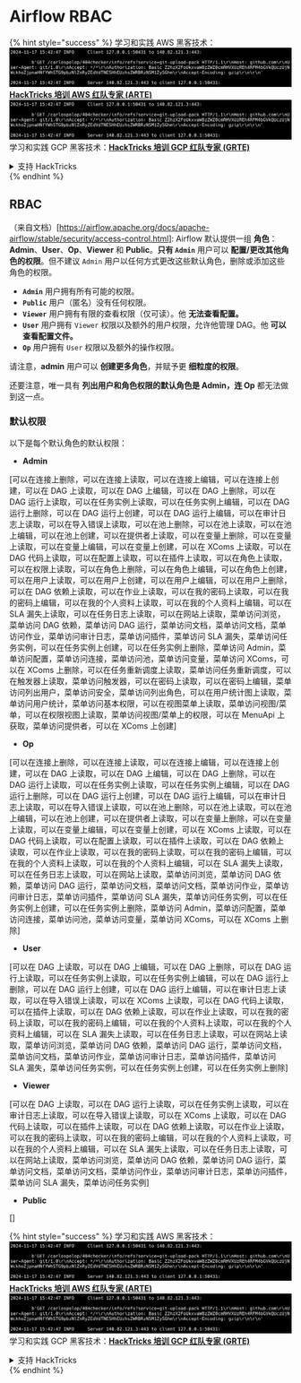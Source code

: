# Airflow RBAC

{% hint style="success" %}
学习和实践 AWS 黑客技术：<img src="../../.gitbook/assets/image (1).png" alt="" data-size="line">[**HackTricks 培训 AWS 红队专家 (ARTE)**](https://training.hacktricks.xyz/courses/arte)<img src="../../.gitbook/assets/image (1).png" alt="" data-size="line">\
学习和实践 GCP 黑客技术：<img src="../../.gitbook/assets/image (2).png" alt="" data-size="line">[**HackTricks 培训 GCP 红队专家 (GRTE)**<img src="../../.gitbook/assets/image (2).png" alt="" data-size="line">](https://training.hacktricks.xyz/courses/grte)

<details>

<summary>支持 HackTricks</summary>

* 查看 [**订阅计划**](https://github.com/sponsors/carlospolop)!
* **加入** 💬 [**Discord 群组**](https://discord.gg/hRep4RUj7f) 或 [**电报群组**](https://t.me/peass) 或 **在** **Twitter** 🐦 [**@hacktricks\_live**](https://twitter.com/hacktricks\_live)** 上关注我们。**
* **通过向** [**HackTricks**](https://github.com/carlospolop/hacktricks) 和 [**HackTricks Cloud**](https://github.com/carlospolop/hacktricks-cloud) github 仓库提交 PR 来分享黑客技巧。

</details>
{% endhint %}

## RBAC

（来自文档）\[https://airflow.apache.org/docs/apache-airflow/stable/security/access-control.html]: Airflow 默认提供一组 **角色**：**Admin**、**User**、**Op**、**Viewer** 和 **Public**。**只有 `Admin`** 用户可以 **配置/更改其他角色的权限**。但不建议 `Admin` 用户以任何方式更改这些默认角色，删除或添加这些角色的权限。

* **`Admin`** 用户拥有所有可能的权限。
* **`Public`** 用户（匿名）没有任何权限。
* **`Viewer`** 用户拥有有限的查看权限（仅可读）。他 **无法查看配置。**
* **`User`** 用户拥有 `Viewer` 权限以及额外的用户权限，允许他管理 DAG。他 **可以查看配置文件。**
* **`Op`** 用户拥有 `User` 权限以及额外的操作权限。

请注意，**admin** 用户可以 **创建更多角色**，并赋予更 **细粒度的权限**。

还要注意，唯一具有 **列出用户和角色权限的默认角色是 Admin，连 Op** 都无法做到这一点。

### 默认权限

以下是每个默认角色的默认权限：

* **Admin**

\[可以在连接上删除，可以在连接上读取，可以在连接上编辑，可以在连接上创建，可以在 DAG 上读取，可以在 DAG 上编辑，可以在 DAG 上删除，可以在 DAG 运行上读取，可以在任务实例上读取，可以在任务实例上编辑，可以在 DAG 运行上删除，可以在 DAG 运行上创建，可以在 DAG 运行上编辑，可以在审计日志上读取，可以在导入错误上读取，可以在池上删除，可以在池上读取，可以在池上编辑，可以在池上创建，可以在提供者上读取，可以在变量上删除，可以在变量上读取，可以在变量上编辑，可以在变量上创建，可以在 XComs 上读取，可以在 DAG 代码上读取，可以在配置上读取，可以在插件上读取，可以在角色上读取，可以在权限上读取，可以在角色上删除，可以在角色上编辑，可以在角色上创建，可以在用户上读取，可以在用户上创建，可以在用户上编辑，可以在用户上删除，可以在 DAG 依赖上读取，可以在作业上读取，可以在我的密码上读取，可以在我的密码上编辑，可以在我的个人资料上读取，可以在我的个人资料上编辑，可以在 SLA 漏失上读取，可以在任务日志上读取，可以在网站上读取，菜单访问浏览，菜单访问 DAG 依赖，菜单访问 DAG 运行，菜单访问文档，菜单访问文档，菜单访问作业，菜单访问审计日志，菜单访问插件，菜单访问 SLA 漏失，菜单访问任务实例，可以在任务实例上创建，可以在任务实例上删除，菜单访问 Admin，菜单访问配置，菜单访问连接，菜单访问池，菜单访问变量，菜单访问 XComs，可以在 XComs 上删除，可以在任务重新调度上读取，菜单访问任务重新调度，可以在触发器上读取，菜单访问触发器，可以在密码上读取，可以在密码上编辑，菜单访问列出用户，菜单访问安全，菜单访问列出角色，可以在用户统计图上读取，菜单访问用户统计，菜单访问基本权限，可以在视图菜单上读取，菜单访问视图/菜单，可以在权限视图上读取，菜单访问视图/菜单上的权限，可以在 MenuApi 上获取，菜单访问提供者，可以在 XComs 上创建]

* **Op**

\[可以在连接上删除，可以在连接上读取，可以在连接上编辑，可以在连接上创建，可以在 DAG 上读取，可以在 DAG 上编辑，可以在 DAG 上删除，可以在 DAG 运行上读取，可以在任务实例上读取，可以在任务实例上编辑，可以在 DAG 运行上删除，可以在 DAG 运行上创建，可以在 DAG 运行上编辑，可以在审计日志上读取，可以在导入错误上读取，可以在池上删除，可以在池上读取，可以在池上编辑，可以在池上创建，可以在提供者上读取，可以在变量上删除，可以在变量上读取，可以在变量上编辑，可以在变量上创建，可以在 XComs 上读取，可以在 DAG 代码上读取，可以在配置上读取，可以在插件上读取，可以在 DAG 依赖上读取，可以在作业上读取，可以在我的密码上读取，可以在我的密码上编辑，可以在我的个人资料上读取，可以在我的个人资料上编辑，可以在 SLA 漏失上读取，可以在任务日志上读取，可以在网站上读取，菜单访问浏览，菜单访问 DAG 依赖，菜单访问 DAG 运行，菜单访问文档，菜单访问文档，菜单访问作业，菜单访问审计日志，菜单访问插件，菜单访问 SLA 漏失，菜单访问任务实例，可以在任务实例上创建，可以在任务实例上删除，菜单访问 Admin，菜单访问配置，菜单访问连接，菜单访问池，菜单访问变量，菜单访问 XComs，可以在 XComs 上删除]

* **User**

\[可以在 DAG 上读取，可以在 DAG 上编辑，可以在 DAG 上删除，可以在 DAG 运行上读取，可以在任务实例上读取，可以在任务实例上编辑，可以在 DAG 运行上删除，可以在 DAG 运行上创建，可以在 DAG 运行上编辑，可以在审计日志上读取，可以在导入错误上读取，可以在 XComs 上读取，可以在 DAG 代码上读取，可以在插件上读取，可以在 DAG 依赖上读取，可以在作业上读取，可以在我的密码上读取，可以在我的密码上编辑，可以在我的个人资料上读取，可以在我的个人资料上编辑，可以在 SLA 漏失上读取，可以在任务日志上读取，可以在网站上读取，菜单访问浏览，菜单访问 DAG 依赖，菜单访问 DAG 运行，菜单访问文档，菜单访问文档，菜单访问作业，菜单访问审计日志，菜单访问插件，菜单访问 SLA 漏失，菜单访问任务实例，可以在任务实例上创建，可以在任务实例上删除]

* **Viewer**

\[可以在 DAG 上读取，可以在 DAG 运行上读取，可以在任务实例上读取，可以在审计日志上读取，可以在导入错误上读取，可以在 XComs 上读取，可以在 DAG 代码上读取，可以在插件上读取，可以在 DAG 依赖上读取，可以在作业上读取，可以在我的密码上读取，可以在我的密码上编辑，可以在我的个人资料上读取，可以在我的个人资料上编辑，可以在 SLA 漏失上读取，可以在任务日志上读取，可以在网站上读取，菜单访问浏览，菜单访问 DAG 依赖，菜单访问 DAG 运行，菜单访问文档，菜单访问文档，菜单访问作业，菜单访问审计日志，菜单访问插件，菜单访问 SLA 漏失，菜单访问任务实例]

* **Public**

\[]

{% hint style="success" %}
学习和实践 AWS 黑客技术：<img src="../../.gitbook/assets/image (1).png" alt="" data-size="line">[**HackTricks 培训 AWS 红队专家 (ARTE)**](https://training.hacktricks.xyz/courses/arte)<img src="../../.gitbook/assets/image (1).png" alt="" data-size="line">\
学习和实践 GCP 黑客技术：<img src="../../.gitbook/assets/image (2).png" alt="" data-size="line">[**HackTricks 培训 GCP 红队专家 (GRTE)**<img src="../../.gitbook/assets/image (2).png" alt="" data-size="line">](https://training.hacktricks.xyz/courses/grte)

<details>

<summary>支持 HackTricks</summary>

* 查看 [**订阅计划**](https://github.com/sponsors/carlospolop)!
* **加入** 💬 [**Discord 群组**](https://discord.gg/hRep4RUj7f) 或 [**电报群组**](https://t.me/peass) 或 **在** **Twitter** 🐦 [**@hacktricks\_live**](https://twitter.com/hacktricks\_live)** 上关注我们。**
* **通过向** [**HackTricks**](https://github.com/carlospolop/hacktricks) 和 [**HackTricks Cloud**](https://github.com/carlospolop/hacktricks-cloud) github 仓库提交 PR 来分享黑客技巧。

</details>
{% endhint %}
